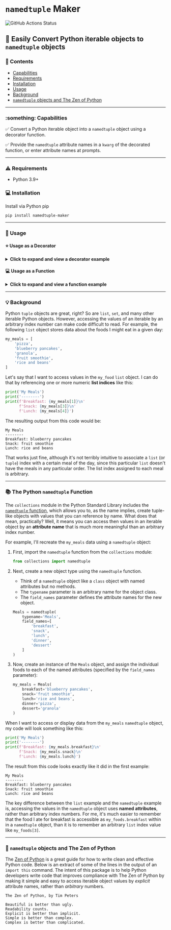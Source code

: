 # `namedtuple` Maker

![GitHub Actions Status](https://img.shields.io/github/workflow/status/wwt/devasc-data-formats/Markdown%20Linting?logo=github "GitHub Actions Status")

## :snake: Easily Convert Python iterable objects to `namedtuple` objects

### :notebook: Contents

- [Capabilities](#something-capabilities "Capabilities")
- [Requirements](#warning-requirements "Requirements")
- [Installation](#star-installation "Installation")
- [Usage](#rocket-usage "Usage")
- [Background](#bulb-background "Background")
- [`namedtuple` objects and The Zen of Python](#bamboo-namedtuple-objects-and-the-zen-of-python "The Zen of Python")

---

### :something: Capabilities

:white_check_mark: Convert a Python iterable object into a `namedtuple` object using a decorator function.

:white_check_mark: Provide the `namedtuple` attribute names in a `kwarg` of the decorated function, or enter attribute names at prompts.

---

### :warning: Requirements

- Python 3.9+

### :computer: Installation

Install via Python pip

```bash
pip install namedtuple-maker
```

---

### :rocket: Usage

#### :star: Usage as a Decorator

<details><summary><b>Click to expand and view a decorator example</b></summary>

1. Create an iterable object:

    ```python
    my_favorites = (
        'pizza',
        'summer',
        'too personal'
    )
    ```

2. Import the `convert_to_namedtuple` decorator function:

    ```python
    from namedtuple_maker.namedtuple_maker import named_tuple_converter
    ```

3. Create a function that returns an iterable object, and decorate that function with the `convert_to_namedtuple` decorator function:

    ```python
    @named_tuple_converter
    def tuple_to_namedtuple(
        iterable_input=my_favorites
    ):
    
        return iterable_input
    ```

4. Call the `tuple_to_namedtuple` function:
    - By default, you will receive a prompt to provide an attribute name for each iterable value.
    - You may instead pass an iterable in the `attribute_names` parameter, to use as attribute names.

    <details><summary>Option #1 - Enter attribute names as prompts:</summary>

    ```python
    # Call the make_named_tuple function and fill the attribute name prompts
    my_named_favorites = make_named_tuple(
        iterable_input=my_favorites
    )
    ```

    ```text
    Enter an attribute name for the value "pizza": food
    Enter an attribute name for the value "summer": season
    Enter an attribute name for the value "too personal": sports team
    ```

    </details>

    <details><summary>Option #2 - Pass attribute names as an iterable in the `attribute_names` parameter:</summary>

    ```python
    # Create an iterable object with attribute names
    my_attributes = (
        'food',
        'season',
        'sports team'
    )

    # Call the make_named_tuple function and pass in the attribute names
    my_named_favorites = make_named_tuple(
        iterable_input=my_favorites,
        attribute_names=my_attributes
    )
    ```

    </details>

5. Display the resulting `namedtuple` object:

    ```python
    print(my_named_favorites)
    ```

6. Review the `print` function output:

    ```text
    NamedTuple(food='pizza', season='summer', sports_team='too personal')
    ```

</details>

#### :computer: Usage as a Function

<details><summary><b>Click to expand and view a function example</b></summary>

1. Create an iterable object:

    ```python
    my_favorites = (
        'pizza',
        'summer',
        'too personal'
    )
    ```

2. Import the `make_named_tuple` function:

    ```python
    from namedtuple_maker.namedtuple_maker import make_named_tuple
    ```

3. Supply the `make_named_tuple` function an argument with an iterable.

    ```python
    my_namedtuple = make_named_tuple(
        iterable_input: my_favorites
    )
    ```

3. Call the `make_named_tuple` function:
    - By default, you will receive a prompt to provide an attribute name for each iterable value.
    - You may instead pass an iterable in the `attribute_names` parameter, to use as attribute names.

    ```python
        my_named_favorites = make_named_tuple(
            iterable_input=my_favorites
        )
    ```

    ```text
    Enter an attribute name for the value "pizza": food
    Enter an attribute name for the value "summer": season
    Enter an attribute name for the value "too personal": sports team
    ```

4. Display the resulting `namedtuple` object:

    ```python
    print(my_named_favorites)
    ```

5. Observe `print` function output:

    ```text
    NamedTuple(food='pizza', season='summer', sports_team='too personal')
    ```

</details>

---

### :bulb: Background

Python `tuple` objects are great, right?  So are `list`, `set`, and many other iterable Python objects. However, accessing the values of an iterable by an arbitrary index number can make code difficult to read.  For example, the following `list` object stores data about the foods I might eat in a given day:

```python
my_meals = [
    'pizza',
    'blueberry pancakes',
    'granola',
    'fruit smoothie',
    'rice and beans'
]
```

Let's say that I want to access values in the `my_food` `list` object. I can do that by referencing one or more numeric **list indices** like this:

```python
print('My Meals')
print('--------')
print(f'Breakfast: {my_meals[1]}\n'
      f'Snack: {my_meals[3]}\n'
      f'Lunch: {my_meals[4]}')
```

The resulting output from this code would be:

```text
My Meals
--------
Breakfast: blueberry pancakes
Snack: fruit smoothie
Lunch: rice and beans
```

That works just fine, although it's not terribly intuitive to associate a `list` (or `tuple`) index with a certain meal of the day, since this particular `list` doesn't have the meals in any particular order. The list index assigned to each meal is arbitrary.

---

### :books: The Python `namedtuple` Function

The `collections` module in the Python Standard Library includes the [`namedtuple` function](https://docs.python.org/3/library/collections.html#collections.namedtuple), which allows you to, as the name implies, create tuple-like objects with values that you can reference by name.  What does that mean, practically? Well, it means you can access then values in an iterable object by an **attribute name** that is much more meaningful than an arbitrary index number.

For example, I'll recreate the `my_meals` data using a `namedtuple` object:

1. First, import the `namedtuple` function from the `collections` module:

    ```python
    from collections import namedtuple
    ```

2. Next, create a new object type using the `namedtuple` function.
    - Think of a `namedtuple` object like a `class` object with named attributes but no methods.
    - The `typename` parameter is an arbitrary name for the object class.
    - The `field_names` parameter defines the attribute names for the new object.

    ```python
    Meals = namedtuple(
        typename='Meals',
        field_names=[
            'breakfast',
            'snack',
            'lunch',
            'dinner',
            'dessert'
        ]
    )
    ```

3. Now, create an instance of the `Meals` object, and assign the individual foods to each of the named attributes (specified by the `field_names` parameter):

    ```python
    my_meals = Meals(
        breakfast='blueberry pancakes',
        snack='fruit smoothie',
        lunch='rice and beans',
        dinner='pizza',
        dessert='granola'
    )
    ```

When I want to access or display data from the `my_meals` `namedtuple` object, my code will look something like this:

```python
print('My Meals')
print('--------')
print(f'Breakfast: {my_meals.breakfast}\n'
      f'Snack: {my_meals.snack}\n'
      f'Lunch: {my_meals.lunch}')
```

The result from this code looks exactly like it did in the first example:

```text
My Meals
--------
Breakfast: blueberry pancakes
Snack: fruit smoothie
Lunch: rice and beans
```

The key difference between the `list` example and the `namedtuple` example is, accessing the values in the `namedtuple` object uses **named attributes**, rather than arbitrary index numbers. For me, it's much easier to remember that the food I ate for breakfast is accessible as `my_foods.breakfast` within in a `namedtuple` object, than it is to remember an arbitrary `list` index value like `my_foods[3]`.

---

### :bamboo: `namedtuple` objects and The Zen of Python

The [Zen of Python](https://www.python.org/dev/peps/pep-0020/ "Zen of Python") is a great guide for how to write clean and effective Python code. Below is an extract of some of the lines in the output of an `import this` command.  The intent of this package is to help Python developers write code that improves compliance with The Zen of Python by making it simple and easy to access iterable object values by _explicit_ attribute names, rather than _arbitrary_ numbers.

```text
The Zen of Python, by Tim Peters

Beautiful is better than ugly.
Readability counts.
Explicit is better than implicit.
Simple is better than complex.
Complex is better than complicated.
```
